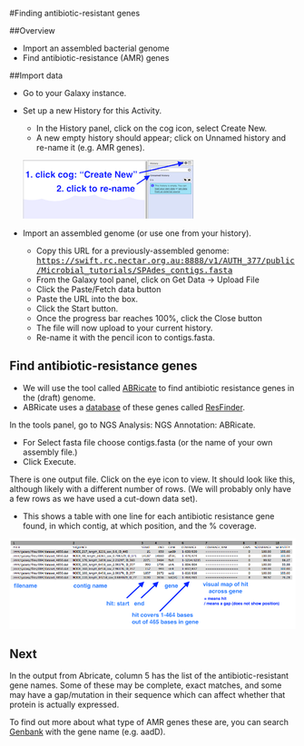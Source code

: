 #Finding antibiotic-resistant genes

##Overview

- Import an assembled bacterial genome
- Find antibiotic-resistance (AMR) genes

##Import data

- Go to your Galaxy instance.
- Set up a new History for this Activity.
    - In the History panel, click on the cog icon, select <ss>Create New</ss>.
    - A new empty history should appear; click on <fn>Unnamed history</fn> and re-name it (e.g. AMR genes).

    ![Galaxy new history](images/galaxy1.png)

- Import an assembled genome (or use one from your history).
    - Copy this URL for a previously-assembled genome:  <tt>https://swift.rc.nectar.org.au:8888/v1/AUTH_377/public/Microbial_tutorials/SPAdes_contigs.fasta</tt>
    -  From the Galaxy tool panel, click on <ss>Get Data &rarr; Upload File</ss>  
    -  Click the <ss>Paste/Fetch data</ss> button  
    -  Paste the URL into the box.
    -  Click the <ss>Start</ss> button.  
    -  Once the progress bar reaches 100%, click the <ss>Close</ss> button  
    - The file will now upload to your current history.
    - Re-name it with the pencil icon to <fn>contigs.fasta</fn>.

## Find antibiotic-resistance genes

- We will use the tool called [ABRicate](https://github.com/tseemann/abricate) to find antibiotic resistance genes in the (draft) genome.
- ABRicate uses a [database](https://cge.cbs.dtu.dk/services/data.php) of these genes called [ResFinder](https://cge.cbs.dtu.dk/services/ResFinder).

In the tools panel, go to <ss>NGS Analysis: NGS Annotation: ABRicate</ss>.

- For <ss>Select fasta file</ss> choose <fn>contigs.fasta</fn> (or the name of your own assembly file.)
- Click <ss>Execute</ss>.

There is one output file. Click on the eye icon to view. It should look like this, although likely with a different number of rows. (We will probably only have a few rows as we have used a cut-down data set).

- This shows a table with one line for each antibiotic resistance gene found, in which contig, at which position, and the % coverage.

![abricate results](images/abricate.png)

## Next

In the output from Abricate, column 5 has the list of the antibiotic-resistant gene names. Some of these may be complete, exact matches, and some may have a gap/mutation in their sequence which can affect whether that protein is actually expressed.

To find out more about what type of AMR genes these are, you can search [Genbank](https://www.ncbi.nlm.nih.gov/gene/) with the gene name (e.g. aadD).
